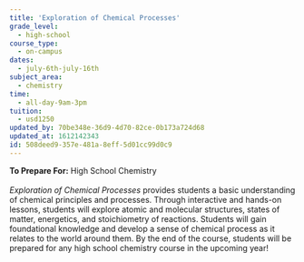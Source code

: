 ```yaml
---
title: 'Exploration of Chemical Processes'
grade_level:
  - high-school
course_type:
  - on-campus
dates:
  - july-6th-july-16th
subject_area:
  - chemistry
time:
  - all-day-9am-3pm
tuition:
  - usd1250
updated_by: 70be348e-36d9-4d70-82ce-0b173a724d68
updated_at: 1612142343
id: 508deed9-357e-481a-8eff-5d01cc99d0c9
---
```

<b>To Prepare For:</b> High School Chemistry<br><br>
<i>Exploration of Chemical Processes</i> provides students a basic understanding of chemical principles and processes. Through interactive and hands-on lessons, students will explore atomic and molecular structures, states of matter, energetics, and stoichiometry of reactions. Students will gain foundational knowledge and develop a sense of chemical process as it relates to the world around them. By the end of the course, students will be prepared for any high school chemistry course in the upcoming year!